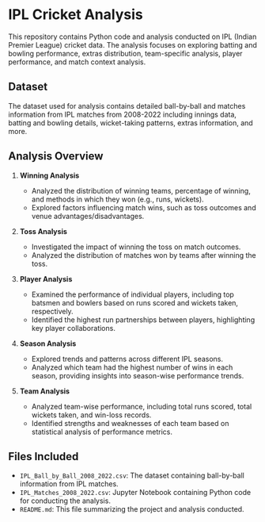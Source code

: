 # IPL Cricket Analysis
This repository contains Python code and analysis conducted on IPL (Indian Premier League) cricket data. The analysis focuses on exploring batting and bowling performance, extras distribution, team-specific analysis, player performance, and match context analysis.

## Dataset
The dataset used for analysis contains detailed ball-by-ball and matches information from IPL matches from 2008-2022 including innings data, batting and bowling details, wicket-taking patterns, extras information, and more.

## Analysis Overview

1. **Winning Analysis**
   - Analyzed the distribution of winning teams, percentage of winning, and methods in which they won (e.g., runs, wickets).
   - Explored factors influencing match wins, such as toss outcomes and venue advantages/disadvantages.

2. **Toss Analysis**
   - Investigated the impact of winning the toss on match outcomes.
   - Analyzed the distribution of matches won by teams after winning the toss.

3. **Player Analysis**
   - Examined the performance of individual players, including top batsmen and bowlers based on runs scored and wickets taken, respectively.
   - Identified the highest run partnerships between players, highlighting key player collaborations.

4. **Season Analysis**
   - Explored trends and patterns across different IPL seasons.
   - Analyzed which team had the highest number of wins in each season, providing insights into season-wise performance trends.

5. **Team Analysis**
   - Analyzed team-wise performance, including total runs scored, total wickets taken, and win-loss records.
   - Identified strengths and weaknesses of each team based on statistical analysis of performance metrics.

## Files Included

- `IPL_Ball_by_Ball_2008_2022.csv`: The dataset containing ball-by-ball information from IPL matches.
- `IPL_Matches_2008_2022.csv`: Jupyter Notebook containing Python code for conducting the analysis.
- `README.md`: This file summarizing the project and analysis conducted.
